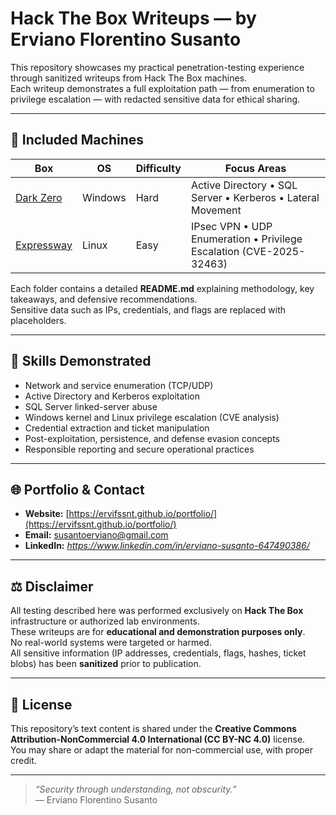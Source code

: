 # Hack The Box Writeups — by Erviano Florentino Susanto

This repository showcases my practical penetration-testing experience through sanitized writeups from Hack The Box machines.  
Each writeup demonstrates a full exploitation path — from enumeration to privilege escalation — with redacted sensitive data for ethical sharing.

---

## 📂 Included Machines

| Box | OS | Difficulty | Focus Areas |
|-----|----|-------------|--------------|
| [Dark Zero](./DarkZero) | Windows | Hard | Active Directory • SQL Server • Kerberos • Lateral Movement |
| [Expressway](./Expressway) | Linux | Easy | IPsec VPN • UDP Enumeration • Privilege Escalation (CVE-2025-32463) |

Each folder contains a detailed **README.md** explaining methodology, key takeaways, and defensive recommendations.  
Sensitive data such as IPs, credentials, and flags are replaced with placeholders.

---

## 🧠 Skills Demonstrated

- Network and service enumeration (TCP/UDP)
- Active Directory and Kerberos exploitation
- SQL Server linked-server abuse
- Windows kernel and Linux privilege escalation (CVE analysis)
- Credential extraction and ticket manipulation
- Post-exploitation, persistence, and defense evasion concepts
- Responsible reporting and secure operational practices

---

## 🌐 Portfolio & Contact

- **Website:** [https://ervifssnt.github.io/portfolio/](https://ervifssnt.github.io/portfolio/)  
- **Email:** susantoerviano@gmail.com  
- **LinkedIn:** *https://www.linkedin.com/in/erviano-susanto-647490386/*

---

## ⚖️ Disclaimer

All testing described here was performed exclusively on **Hack The Box** infrastructure or authorized lab environments.  
These writeups are for **educational and demonstration purposes only**.  
No real-world systems were targeted or harmed.  
All sensitive information (IP addresses, credentials, flags, hashes, ticket blobs) has been **sanitized** prior to publication.

---

## 📜 License

This repository’s text content is shared under the **Creative Commons Attribution-NonCommercial 4.0 International (CC BY-NC 4.0)** license.  
You may share or adapt the material for non-commercial use, with proper credit.

---

> *“Security through understanding, not obscurity.”*  
> — Erviano Florentino Susanto
